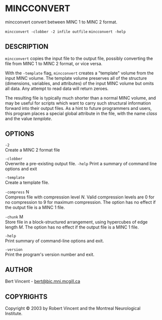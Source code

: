 ---
---
# MINCCONVERT

mincconvert convert between MINC 1 to MINC 2 format.

`mincconvert -clobber -2 infile outfile`
`mincconvert -help`

## DESCRIPTION

`mincconvert` copies the input file to the output file, possibly converting the file from MINC 1 to MINC 2 format, or vice versa.

With the `-template` flag, `mincconvert` creates a "template" volume from the input MINC volume. The template volume preserves all of the structure (dimensions, variables, and attributes) of the input MINC volume but omits all data. Any attempt to read data will return zeroes.

The resulting file is typically much shorter than a normal MINC volume, and may be useful for scripts which want to carry such structural information forward into their output files. As a hint to future programmers and users, this program places a special global attribute in the file, with the name *class* and the value *template*.

## OPTIONS

`-2`  
Create a MINC 2 format file

`-clobber`  
Overwrite a pre-existing output file. `-help` Print a summary of command line options and exit

`-template`  
Create a template file.

`-compress` N  
Compress file with compression level *N*. Valid compression levels are 0 for no compression to 9 for maximum compression. The option has no effect if the output file is a MINC 1 file.

`-chunk` M  
Store file in a block-structured arrangement, using hypercubes of edge length *M*. The option has no effect if the output file is a MINC 1 file.

`-help`  
Print summary of command-line options and exit.

`-version`  
Print the program's version number and exit.

## AUTHOR

Bert Vincent - bert@bic.mni.mcgill.ca

## COPYRIGHTS

Copyright © 2003 by Robert Vincent and the Montreal Neurological Institute.
